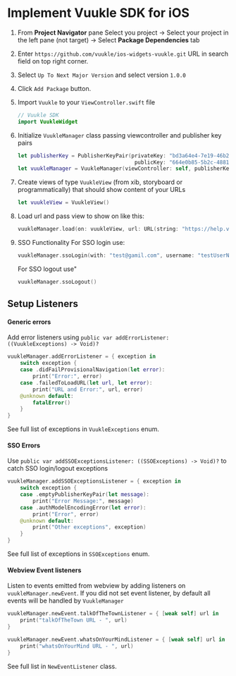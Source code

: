 # **Implement Vuukle SDK for iOS**

1. From **Project Navigator** pane Select you project -> Select your project in the left pane (not target) -> Select **Package Dependencies** tab

2. Enter `https://github.com/vuukle/ios-widgets-vuukle.git` URL in search field on top right corner.

3. Select `Up To Next Major Version` and select version `1.0.0`

4. Click `Add Package` button.

5. Import `Vuukle` to your `ViewController.swift` file 

   ````swift
   // Vuukle SDK
   import VuukleWidget
   ````

6. Initialize `VuukleManager` class passing viewcontroller and publisher key pairs

   ```swift
   let publisherKey = PublisherKeyPair(privateKey: "bd3a64e4-7e19-46b2-****-********",
                                        publicKey: "664e0b85-5b2c-4881-****-********")
   let vuukleManager = VuukleManager(viewController: self, publisherKeyPair: publisherKey)
   ```

7. Create views of type `VuukleView` (from xib, storyboard or programmatically) that should show content of your URLs

   ```swift
   let vuukleView = VuukleView()
   ```

8. Load url and pass view to show on like this:

   ```swift
   vuukleManager.load(on: vuukleView, url: URL(string: "https://help.vuukle.com/install-vuukle/how-to-integrate-vuukle-sdk-into-your-ios-app")!)
   ```

9. SSO Functionality
   For SSO login use:

   ```swift
   vuukleManager.ssoLogin(with: "test@gamil.com", username: "testUserName")
   ```

   For SSO logout use"

   ```swift
   vuukleManager.ssoLogout()
   ```

## **Setup Listeners**

#### Generic errors

Add error listeners using `public var addErrorListener: ((VuukleExceptions) -> Void)?`

```swift
vuukleManager.addErrorListener = { exception in
    switch exception {
    case .didFailProvisionalNavigation(let error):
        print("Error:", error)
    case .failedToLoadURL(let url, let error):
        print("URL and Error:", url, error)
    @unknown default:
        fatalError()
    }
}
```

See full list of exceptions in `VuukleExceptions` enum.

#### SSO Errors

Use `public var addSSOExceptionsListener: ((SSOExceptions) -> Void)?` to catch SSO login/logout exceptions 

```swift
vuukleManager.addSSOExceptionsListener = { exception in
    switch exception {
    case .emptyPublisherKeyPair(let message):
        print("Error Message:", message)
    case .authModelEncodingError(let error):
        print("Error", error)
    @unknown default:
        print("Other exceptions", exception)
    }
}
```

See full list of exceptions in `SSOExceptions` enum.

#### Webview Event listeners

Listen to events emitted from webview by adding listeners on `vuukleManager.newEvent`. If you did not set event listener, by default all events will be handled by `VuukleManager`

```swift
vuukleManager.newEvent.talkOfTheTownListener = { [weak self] url in
    print("talkOfTheTown URL - ", url)
}

vuukleManager.newEvent.whatsOnYourMindListener = { [weak self] url in
    print("whatsOnYourMind URL - ", url)
}
```

See full list in  `NewEventListener` class.
